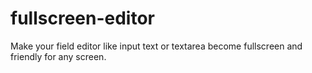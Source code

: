 # fullscreen-editor
Make your field editor like input text or textarea become fullscreen and friendly for any screen.
